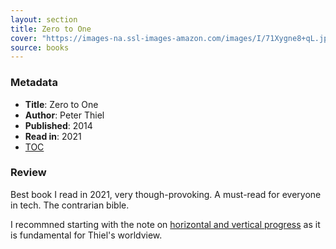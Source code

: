 ```yaml
---
layout: section
title: Zero to One
cover: "https://images-na.ssl-images-amazon.com/images/I/71Xygne8+qL.jpg"
source: books
---
```


### Metadata
- **Title**: Zero to One
- **Author**: Peter Thiel
- **Published**: 2014
- **Read in**: 2021
- [TOC](https://firebasestorage.googleapis.com/v0/b/firescript-577a2.appspot.com/o/imgs%2Fapp%2FVitecek%2Fl3aO0NpBBj.png?alt=media&token=74f3a5dc-9bf4-4a39-8cc3-8527b5fe1a1b)

### Review
Best book I read in 2021, very though-provoking. A must-read for everyone in tech. The contrarian bible.

I recommned starting with the note on [horizontal and vertical progress](horizontal-and-vertical-progress) as it is fundamental for Thiel's worldview.
